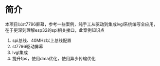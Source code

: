 # 简介

本项目以st7796屏幕，参考一些案例，纯手工从驱动到集成lvgl系统编写全应用，在于更深刻理解esp32的spi相关接口，此案例知识点

1. spi总线、40MHz以上总线配置
2. st7796驱动屏幕
3. lvgl集成
4. 提升fps，使用dma优化，使用异步传输优化
